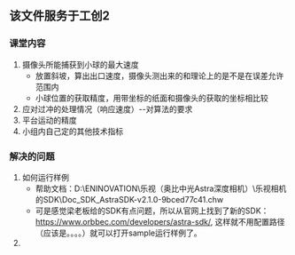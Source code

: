 ## 该文件服务于工创2
### 课堂内容
1. 摄像头所能捕获到小球的最大速度
   - 放置斜坡，算出出口速度，摄像头测出来的和理论上的是不是在误差允许范围内
   - 小球位置的获取精度，用带坐标的纸面和摄像头的获取的坐标相比较
2. 应对过冲的处理情况（响应速度）--对算法的要求
3. 平台运动的精度
4. 小组内自己定的其他技术指标
### 解决的问题
1. 如何运行样例
   - 帮助文档：D:\ENINOVATION\乐视（奥比中光Astra深度相机）\乐视相机的SDK\Doc_SDK_AstraSDK-v2.1.0-9bced77c41.chw
   - 可是感觉梁老板给的SDK有点问题，所以从官网上找到了新的SDK：https://www.orbbec.com/developers/astra-sdk/, 这样就不用配置路径（应该是。。。。）就可以打开sample运行样例了。
2. 
